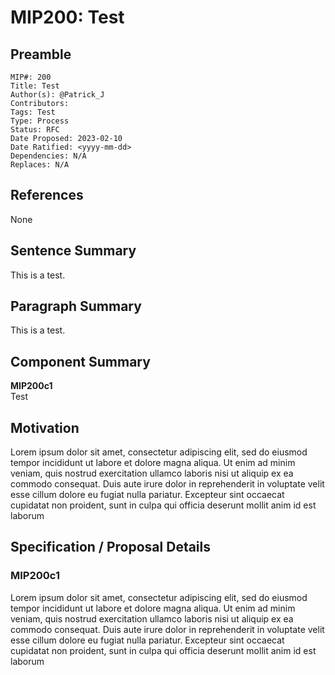 # MIP200: Test

## Preamble

```
MIP#: 200
Title: Test
Author(s): @Patrick_J
Contributors:
Tags: Test
Type: Process
Status: RFC
Date Proposed: 2023-02-10
Date Ratified: <yyyy-mm-dd>
Dependencies: N/A
Replaces: N/A
```
## References

None

## Sentence Summary

This is a test.

## Paragraph Summary

This is a test.

## Component Summary

**MIP200c1**  
Test

## Motivation

Lorem ipsum dolor sit amet, consectetur adipiscing elit, sed do eiusmod tempor incididunt ut labore et dolore magna aliqua. Ut enim ad minim veniam, quis nostrud exercitation ullamco laboris nisi ut aliquip ex ea commodo consequat. Duis aute irure dolor in reprehenderit in voluptate velit esse cillum dolore eu fugiat nulla pariatur. Excepteur sint occaecat cupidatat non proident, sunt in culpa qui officia deserunt mollit anim id est laborum

## Specification / Proposal Details

### MIP200c1

Lorem ipsum dolor sit amet, consectetur adipiscing elit, sed do eiusmod tempor incididunt ut labore et dolore magna aliqua. Ut enim ad minim veniam, quis nostrud exercitation ullamco laboris nisi ut aliquip ex ea commodo consequat. Duis aute irure dolor in reprehenderit in voluptate velit esse cillum dolore eu fugiat nulla pariatur. Excepteur sint occaecat cupidatat non proident, sunt in culpa qui officia deserunt mollit anim id est laborum
